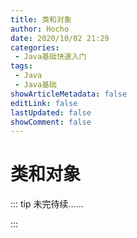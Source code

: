 ```yaml
---
title: 类和对象
author: Hocho
date: 2020/10/02 21:29
categories:
 - Java基础快速入门
tags:
 - Java
 - Java基础
showArticleMetadata: false
editLink: false
lastUpdated: false
showComment: false
---
```


# 类和对象

::: tip 未完待续......

:::
